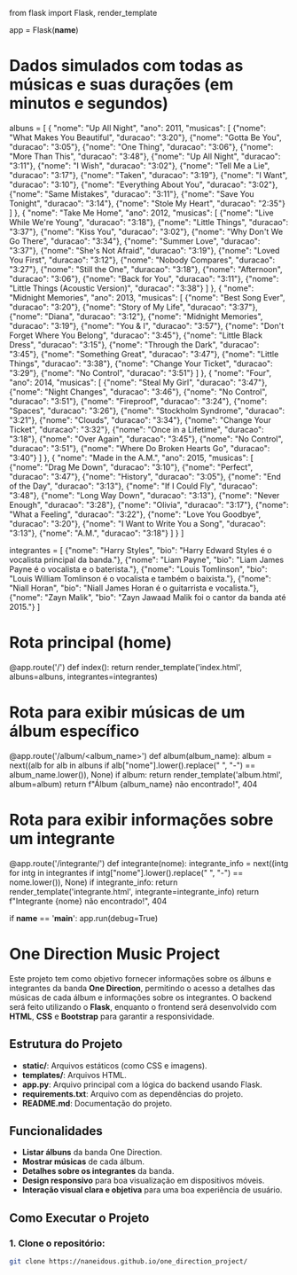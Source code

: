 from flask import Flask, render_template

app = Flask(__name__)

# Dados simulados com todas as músicas e suas durações (em minutos e segundos)
albuns = [
    {
        "nome": "Up All Night", 
        "ano": 2011, 
        "musicas": [
            {"nome": "What Makes You Beautiful", "duracao": "3:20"},
            {"nome": "Gotta Be You", "duracao": "3:05"},
            {"nome": "One Thing", "duracao": "3:06"},
            {"nome": "More Than This", "duracao": "3:48"},
            {"nome": "Up All Night", "duracao": "3:11"},
            {"nome": "I Wish", "duracao": "3:02"},
            {"nome": "Tell Me a Lie", "duracao": "3:17"},
            {"nome": "Taken", "duracao": "3:19"},
            {"nome": "I Want", "duracao": "3:10"},
            {"nome": "Everything About You", "duracao": "3:02"},
            {"nome": "Same Mistakes", "duracao": "3:11"},
            {"nome": "Save You Tonight", "duracao": "3:14"},
            {"nome": "Stole My Heart", "duracao": "2:35"}
        ]
    },
    {
        "nome": "Take Me Home", 
        "ano": 2012, 
        "musicas": [
            {"nome": "Live While We're Young", "duracao": "3:18"},
            {"nome": "Little Things", "duracao": "3:37"},
            {"nome": "Kiss You", "duracao": "3:02"},
            {"nome": "Why Don't We Go There", "duracao": "3:34"},
            {"nome": "Summer Love", "duracao": "3:37"},
            {"nome": "She's Not Afraid", "duracao": "3:19"},
            {"nome": "Loved You First", "duracao": "3:12"},
            {"nome": "Nobody Compares", "duracao": "3:27"},
            {"nome": "Still the One", "duracao": "3:18"},
            {"nome": "Afternoon", "duracao": "3:06"},
            {"nome": "Back for You", "duracao": "3:11"},
            {"nome": "Little Things (Acoustic Version)", "duracao": "3:38"}
        ]
    },
    {
        "nome": "Midnight Memories", 
        "ano": 2013, 
        "musicas": [
            {"nome": "Best Song Ever", "duracao": "3:20"},
            {"nome": "Story of My Life", "duracao": "3:37"},
            {"nome": "Diana", "duracao": "3:12"},
            {"nome": "Midnight Memories", "duracao": "3:19"},
            {"nome": "You & I", "duracao": "3:57"},
            {"nome": "Don't Forget Where You Belong", "duracao": "3:45"},
            {"nome": "Little Black Dress", "duracao": "3:15"},
            {"nome": "Through the Dark", "duracao": "3:45"},
            {"nome": "Something Great", "duracao": "3:47"},
            {"nome": "Little Things", "duracao": "3:38"},
            {"nome": "Change Your Ticket", "duracao": "3:29"},
            {"nome": "No Control", "duracao": "3:51"}
        ]
    },
    {
        "nome": "Four", 
        "ano": 2014, 
        "musicas": [
            {"nome": "Steal My Girl", "duracao": "3:47"},
            {"nome": "Night Changes", "duracao": "3:46"},
            {"nome": "No Control", "duracao": "3:51"},
            {"nome": "Fireproof", "duracao": "3:24"},
            {"nome": "Spaces", "duracao": "3:26"},
            {"nome": "Stockholm Syndrome", "duracao": "3:21"},
            {"nome": "Clouds", "duracao": "3:34"},
            {"nome": "Change Your Ticket", "duracao": "3:32"},
            {"nome": "Once in a Lifetime", "duracao": "3:18"},
            {"nome": "Over Again", "duracao": "3:45"},
            {"nome": "No Control", "duracao": "3:51"},
            {"nome": "Where Do Broken Hearts Go", "duracao": "3:40"}
        ]
    },
    {
        "nome": "Made in the A.M.", 
        "ano": 2015, 
        "musicas": [
            {"nome": "Drag Me Down", "duracao": "3:10"},
            {"nome": "Perfect", "duracao": "3:47"},
            {"nome": "History", "duracao": "3:05"},
            {"nome": "End of the Day", "duracao": "3:13"},
            {"nome": "If I Could Fly", "duracao": "3:48"},
            {"nome": "Long Way Down", "duracao": "3:13"},
            {"nome": "Never Enough", "duracao": "3:28"},
            {"nome": "Olivia", "duracao": "3:17"},
            {"nome": "What a Feeling", "duracao": "3:22"},
            {"nome": "Love You Goodbye", "duracao": "3:20"},
            {"nome": "I Want to Write You a Song", "duracao": "3:13"},
            {"nome": "A.M.", "duracao": "3:18"}
        ]
    }
]

integrantes = [
    {"nome": "Harry Styles", "bio": "Harry Edward Styles é o vocalista principal da banda."},
    {"nome": "Liam Payne", "bio": "Liam James Payne é o vocalista e o baterista."},
    {"nome": "Louis Tomlinson", "bio": "Louis William Tomlinson é o vocalista e também o baixista."},
    {"nome": "Niall Horan", "bio": "Niall James Horan é o guitarrista e vocalista."},
    {"nome": "Zayn Malik", "bio": "Zayn Jawaad Malik foi o cantor da banda até 2015."}
]

# Rota principal (home)
@app.route('/')
def index():
    return render_template('index.html', albuns=albuns, integrantes=integrantes)

# Rota para exibir músicas de um álbum específico
@app.route('/album/<album_name>')
def album(album_name):
    album = next((alb for alb in albuns if alb["nome"].lower().replace(" ", "-") == album_name.lower()), None)
    if album:
        return render_template('album.html', album=album)
    return f"Álbum {album_name} não encontrado!", 404

# Rota para exibir informações sobre um integrante
@app.route('/integrante/<nome>')
def integrante(nome):
    integrante_info = next((intg for intg in integrantes if intg["nome"].lower().replace(" ", "-") == nome.lower()), None)
    if integrante_info:
        return render_template('integrante.html', integrante=integrante_info)
    return f"Integrante {nome} não encontrado!", 404

if __name__ == '__main__':
    app.run(debug=True)






















# One Direction Music Project

Este projeto tem como objetivo fornecer informações sobre os álbuns e integrantes da banda **One Direction**, permitindo o acesso a detalhes das músicas de cada álbum e informações sobre os integrantes. O backend será feito utilizando o **Flask**, enquanto o frontend será desenvolvido com **HTML**, **CSS** e **Bootstrap** para garantir a responsividade.

## Estrutura do Projeto

- **static/**: Arquivos estáticos (como CSS e imagens).
- **templates/**: Arquivos HTML.
- **app.py**: Arquivo principal com a lógica do backend usando Flask.
- **requirements.txt**: Arquivo com as dependências do projeto.
- **README.md**: Documentação do projeto.

## Funcionalidades

- **Listar álbuns** da banda One Direction.
- **Mostrar músicas** de cada álbum.
- **Detalhes sobre os integrantes** da banda.
- **Design responsivo** para boa visualização em dispositivos móveis.
- **Interação visual clara e objetiva** para uma boa experiência de usuário.

## Como Executar o Projeto

### 1. Clone o repositório:

```bash
git clone https://naneidous.github.io/one_direction_project/

